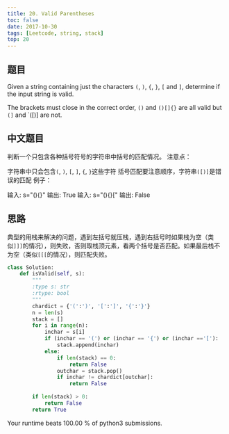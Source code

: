 ```yaml
---
title: 20. Valid Parentheses
toc: false
date: 2017-10-30
tags: [Leetcode, string, stack]
top: 20
---
```

## 题目
Given a string containing just the characters `(`, `)`, `{`, `}`, `[` and `]`, determine if the input string is valid.

The brackets must close in the correct order, `()` and `()[]{}` are all valid but `(]` and `([)] are not.

## 中文题目

判断一个只包含各种括号符号的字符串中括号的匹配情况。
注意点：

字符串中只会包含`(`, `)`, `[`, `]`, `{`, `}`这些字符
括号匹配要注意顺序，字符串`([)]`是错误的匹配
例子：

输入: s="(){}" 输出: True
输入: s="(){}[" 输出: False

## 思路

典型的用栈来解决的问题，遇到左括号就压栈，遇到右括号时如果栈为空（类似`]]]`的情况），则失败，否则取栈顶元素，看两个括号是否匹配。如果最后栈不为空（类似`[[[`的情况），则匹配失败。


```python
class Solution:
    def isValid(self, s):
        """
        :type s: str
        :rtype: bool
        """
        chardict = {'(':')', '[':']', '{':'}'}
        n = len(s)
        stack = []
        for i in range(n):
            inchar = s[i]
            if (inchar == '(') or (inchar == '{') or (inchar =='['):
                stack.append(inchar)
            else:
                if len(stack) == 0:
                    return False
                outchar = stack.pop()
                if inchar != chardict[outchar]:
                    return False
        
        if len(stack) > 0:
            return False
        return True
```

Your runtime beats 100.00 % of python3 submissions.


